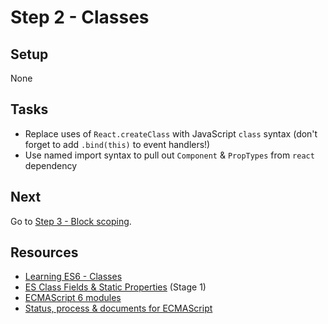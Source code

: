# Step 2 - Classes

## Setup

None

## Tasks

- Replace uses of `React.createClass` with JavaScript `class` syntax (don't forget to add `.bind(this)` to event handlers!)
- Use named import syntax to pull out `Component` & `PropTypes` from `react` dependency

## Next

Go to [Step 3 - Block scoping](../03-block-scoping/).

## Resources

- [Learning ES6 - Classes](http://www.benmvp.com/learning-es6-classes)
- [ES Class Fields & Static Properties](https://github.com/jeffmo/es-class-fields-and-static-properties) (Stage 1)
- [ECMAScript 6 modules](http://www.2ality.com/2014/09/es6-modules-final.html)
- [Status, process & documents for ECMAScript](https://github.com/tc39/ecma262)
